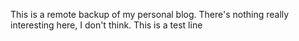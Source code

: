 This is a remote backup of my personal blog.
There's nothing really interesting here, I don't think.
This is a test line
